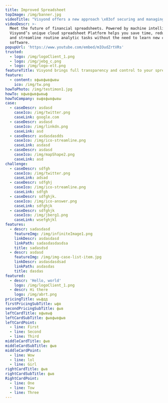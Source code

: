 ```yaml
---
title: Improved Spreadsheet
topImage: /img/banner.jpg
videoTitle: "Visyond offers a new approach \x03of securing and managing your \x03spreadsheet data"
videoDescr: >-
  Meet the future of financial spreadsheets. Powered by machine intelligence,
  Visyond’s unique cloud spreadsheet Platform helps you save time, reduce errors
  and streamline routine analytic tasks without the need to learn new complex
  software. 
popupUrl: 'https://www.youtube.com/embed/mIOudZrtVRs'
trusted:
  - logo: /img/logoClient_1.png
  - logo: /img/jebg_c.png
  - logo: /img/logo-elt.png
featureTitle: Visyond brings full transparency and control to your spreadsheets
feature:
  - content: вфывфывфывы
    ico: /img/tw.png
howToPhoto: /img/testimon1.jpg
howTo: вфывфывфывыф
howToCompany: выфвфывфывы
case:
  - caseDescr: asdasd
    caseIco: /img/twitter.png
    caseLink: google.com
  - caseDescr: asdasd
    caseIco: /img/linkdn.png
    caseLink: asd
  - caseDescr: asdasdasdds
    caseIco: /img/ico-streamline.png
    caseLink: asdasd
  - caseDescr: asdasd
    caseIco: /img/mapShape2.png
    caseLink: asd
challenge:
  - caseDescr: sdfgh
    caseIco: /img/twitter.png
    caseLink: adsad
  - caseDescr: sdfghj
    caseIco: /img/ico-streamline.png
    caseLink: sdfgh
  - caseDescr: sdfghjk.
    caseIco: /img/ico-answer.png
    caseLink: sdfghjk
  - caseDescr: sdfghjk
    caseIco: /img/jberg1.png
    caseLink: wsefghjkl
features:
  - descr: sadasdasd
    featureImg: /img/infiniteImage1.png
    linkDescr: asdasdasd
    linkPath: sadasdasdasdsa
    title: sadasdsd
  - descr: asdasd
    featureImg: /img/img-case-list-item.jpg
    linkDescr: asdasdasdsad
    linkPath: asdasdas
    title: dasdas
featured:
  - descr: 'Hello, world'
    logo: /img/logoClient_1.png
  - descr: Hi there
    logo: /img/abrt.png
pricingTitle: ыьфдд
firstPricingSubTitle: ыфв
secondPricingSubTitle: фыв
leftCardTitle: вфывыф
leftCardSubTitle: фывфывфыв
leftCardPoint:
  - line: First
  - line: Second
  - line: Third
middleCardTitle: фыв
middleCardSubTitle: фыв
middleCardPoint:
  - line: Wow
  - line: lol
  - line: Girl
rightCardTitle: фыв
rightCardSubTitle: фыв
RightCardPoint:
  - line: One
  - line: Tow
  - line: Three
---
```


